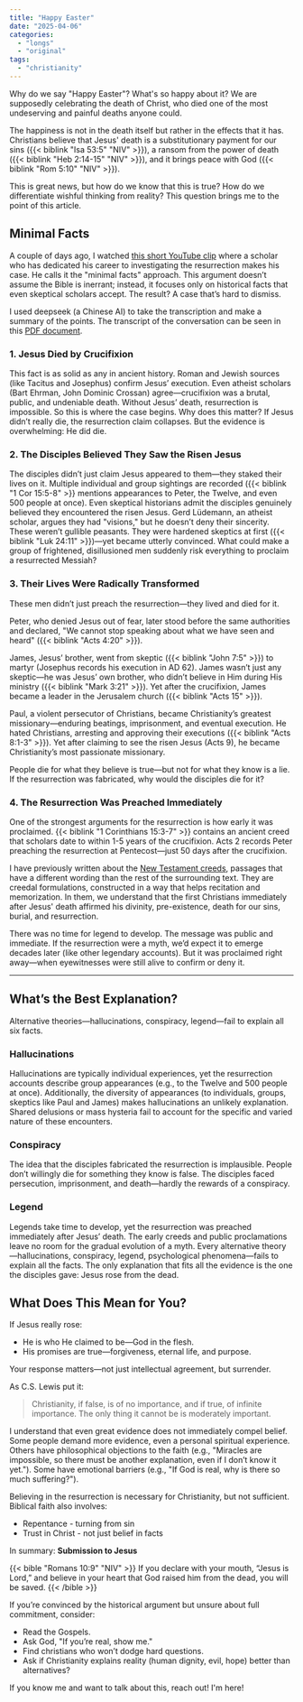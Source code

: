 ```yaml
---
title: "Happy Easter"
date: "2025-04-06"
categories:
  - "longs"
  - "original"
tags:
  - "christianity"
---
```


Why do we say "Happy Easter"? What's so happy about it? We are supposedly celebrating the death of Christ, who died one of the most undeserving and painful deaths anyone could.

The happiness is not in the death itself but rather in the effects that it has. Christians believe that Jesus' death is a substitutionary payment for our sins ({{< biblink "Isa 53:5" "NIV" >}}), a ransom from the power of death ({{< biblink "Heb 2:14-15" "NIV" >}}), and it brings peace with God ({{< biblink "Rom 5:10" "NIV" >}}).

This is great news, but how do we know that this is true? How do we differentiate wishful thinking from reality? This question brings me to the point of this article.

## Minimal Facts

A couple of days ago, I watched [this short YouTube clip](https://www.youtube.com/watch?v=kxgB7ro4QQA) where a scholar who has dedicated his career to investigating the resurrection makes his case. He calls it the "minimal facts" approach. This argument doesn’t assume the Bible is inerrant; instead, it focuses only on historical facts that even skeptical scholars accept. The result? A case that’s hard to dismiss.

I used deepseek (a Chinese AI) to take the transcription and make a summary of the points. The transcript of the conversation can be seen in this [PDF document](deepseek.pdf).

### 1. Jesus Died by Crucifixion

This fact is as solid as any in ancient history. Roman and Jewish sources (like Tacitus and Josephus) confirm Jesus’ execution. Even atheist scholars (Bart Ehrman, John Dominic Crossan) agree—crucifixion was a brutal, public, and undeniable death. Without Jesus’ death, resurrection is impossible. So this is where the case begins. Why does this matter? If Jesus didn’t really die, the resurrection claim collapses. But the evidence is overwhelming: He did die.

### 2. The Disciples Believed They Saw the Risen Jesus

The disciples didn’t just claim Jesus appeared to them—they staked their lives on it. Multiple individual and group sightings are recorded ({{< biblink "1 Cor 15:5-8" >}} mentions appearances to Peter, the Twelve, and even 500 people at once). Even skeptical historians admit the disciples genuinely believed they encountered the risen Jesus. Gerd Lüdemann, an atheist scholar, argues they had "visions," but he doesn’t deny their sincerity. These weren’t gullible peasants. They were hardened skeptics at first ({{< biblink "Luk 24:11" >}})—yet became utterly convinced. What could make a group of frightened, disillusioned men suddenly risk everything to proclaim a resurrected Messiah?

### 3. Their Lives Were Radically Transformed

These men didn’t just preach the resurrection—they lived and died for it.

Peter, who denied Jesus out of fear, later stood before the same authorities and declared, "We cannot stop speaking about what we have seen and heard" ({{< biblink "Acts 4:20" >}}).

James, Jesus’ brother, went from skeptic ({{< biblink "John 7:5" >}}) to martyr (Josephus records his execution in AD 62). James wasn’t just any skeptic—he was Jesus’ own brother, who didn’t believe in Him during His ministry ({{< biblink "Mark 3:21" >}}). Yet after the crucifixion, James became a leader in the Jerusalem church ({{< biblink "Acts 15" >}}).

Paul, a violent persecutor of Christians, became Christianity’s greatest missionary—enduring beatings, imprisonment, and eventual execution. He hated Christians, arresting and approving their executions ({{< biblink "Acts 8:1-3" >}}). Yet after claiming to see the risen Jesus (Acts 9), he became Christianity’s most passionate missionary.

People die for what they believe is true—but not for what they know is a lie. If the resurrection was fabricated, why would the disciples die for it?

### 4. The Resurrection Was Preached Immediately

One of the strongest arguments for the resurrection is how early it was proclaimed. {{< biblink "1 Corinthians 15:3-7" >}} contains an ancient creed that scholars date to within 1-5 years of the crucifixion. Acts 2 records Peter preaching the resurrection at Pentecost—just 50 days after the crucifixion.

I have previously written about the [New Testament creeds](/2022/04/the-new-testament-creeds/), passages that have a different wording than the rest of the surrounding text. They are creedal formulations, constructed in a way that helps recitation and memorization. In them, we understand that the first Christians immediately after Jesus' death affirmed his divinity, pre-existence, death for our sins, burial, and resurrection.

There was no time for legend to develop. The message was public and immediate. If the resurrection were a myth, we’d expect it to emerge decades later (like other legendary accounts). But it was proclaimed right away—when eyewitnesses were still alive to confirm or deny it.


---

## What’s the Best Explanation?

Alternative theories—hallucinations, conspiracy, legend—fail to explain all six facts.

### Hallucinations
Hallucinations are typically individual experiences, yet the resurrection accounts describe group appearances (e.g., to the Twelve and 500 people at once). Additionally, the diversity of appearances (to individuals, groups, skeptics like Paul and James) makes hallucinations an unlikely explanation. Shared delusions or mass hysteria fail to account for the specific and varied nature of these encounters.

### Conspiracy
The idea that the disciples fabricated the resurrection is implausible. People don’t willingly die for something they know is false. The disciples faced persecution, imprisonment, and death—hardly the rewards of a conspiracy.

### Legend
Legends take time to develop, yet the resurrection was preached immediately after Jesus’ death. The early creeds and public proclamations leave no room for the gradual evolution of a myth.
Every alternative theory—hallucinations, conspiracy, legend, psychological phenomena—fails to explain all the facts. The only explanation that fits all the evidence is the one the disciples gave: Jesus rose from the dead.

## What Does This Mean for You?

If Jesus really rose:

* He is who He claimed to be—God in the flesh.
* His promises are true—forgiveness, eternal life, and purpose.

Your response matters—not just intellectual agreement, but surrender.

As C.S. Lewis put it:

> Christianity, if false, is of no importance, and if true, of infinite importance. The only thing it cannot be is moderately important.

I understand that even great evidence does not immediately compel belief. Some people demand more evidence, even a personal spiritual experience. Others have philosophical objections to the faith (e.g., "Miracles are impossible, so there must be
another explanation, even if I don’t know it yet."). Some have emotional barriers (e.g., "If God is real, why is there so much
suffering?").

Believing in the resurrection is necessary for Christianity, but not sufficient. Biblical faith also involves:

* Repentance -  turning from sin
* Trust in Christ - not just belief in facts

In summary: **Submission to Jesus**

{{< bible "Romans 10:9" "NIV" >}}
If you declare with your mouth, “Jesus is Lord,” and believe in your heart that God raised him from the dead, you will be saved.
{{< /bible >}}

If you’re convinced by the historical argument but unsure about full commitment, consider:

* Read the Gospels.
* Ask God, "If you’re real, show me."
* Find christians who won’t dodge hard questions.
* Ask if Christianity explains reality (human dignity, evil, hope) better than alternatives?

If you know me and want to talk about this, reach out! I'm here!